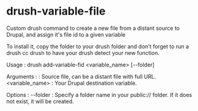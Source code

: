 # drush-variable-file

Custom drush command to create a new file from a distant source to Drupal, and assign it's file id to a given variable

To install it, copy the folder to your drush folder and don't forget to run a drush cc drush to have your drush detect your new function.

Usage :
drush add-variable-fid <file> <variable_name> [--folder]

Arguments :
<file> : Source file, can be a distant file with full URL.
<variable_name> : Your Drupal destination variable.


Options :
--folder : Specify a folder name in your public:// folder. If it does not exist, it will be created.

